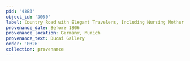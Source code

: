 ```yaml
---
pid: '4883'
object_id: '3050'
label: Country Road with Elegant Travelers, Including Nursing Mother
provenance_date: Before 1806
provenance_location: Germany, Munich
provenance_text: Ducai Gallery
order: '0326'
collection: provenance
---
```

